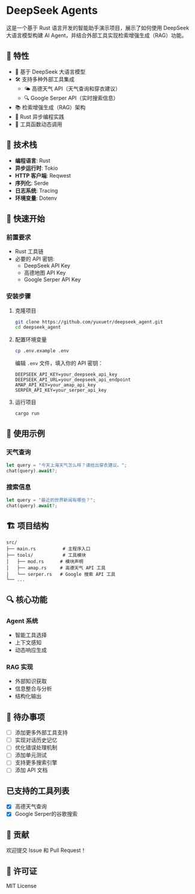 # DeepSeek Agents

这是一个基于 Rust 语言开发的智能助手演示项目，展示了如何使用 DeepSeek 大语言模型构建 AI Agent，并结合外部工具实现检索增强生成（RAG）功能。

## 🌟 特性

- 🤖 基于 DeepSeek 大语言模型
- 🛠 支持多种外部工具集成
  - 🌤 高德天气 API（天气查询和穿衣建议）
  - 🔍 Google Serper API（实时搜索信息）
- 📚 检索增强生成（RAG）架构
- 🦀 Rust 异步编程实践
- 🎯 工具函数动态调用

## 🔧 技术栈

- **编程语言**: Rust
- **异步运行时**: Tokio
- **HTTP 客户端**: Reqwest
- **序列化**: Serde
- **日志系统**: Tracing
- **环境变量**: Dotenv

## 🚀 快速开始

### 前置要求

- Rust 工具链
- 必要的 API 密钥:
  - DeepSeek API Key
  - 高德地图 API Key
  - Google Serper API Key

### 安装步骤

1. 克隆项目
  
   ```bash
   git clone https://github.com/yuxuetr/deepseek_agent.git
   cd deepseek_agent
   ```

2. 配置环境变量

   ```bash
   cp .env.example .env
   ```

   编辑 `.env` 文件，填入你的 API 密钥：

   ```shell
   DEEPSEEK_API_KEY=your_deepseek_api_key
   DEEPSEEK_API_URL=your_deepseek_api_endpoint
   AMAP_API_KEY=your_amap_api_key
   SERPER_API_KEY=your_serper_api_key
   ```

3. 运行项目

   ```bash
   cargo run
   ```

## 📖 使用示例

### 天气查询

```rust
let query = "今天上海天气怎么样？请给出穿衣建议。";
chat(query).await?;
```

### 搜索信息

```rust
let query = "最近的世界新闻有哪些？";
chat(query).await?;
```

## 🏗 项目结构

```shell
src/
├── main.rs          # 主程序入口
├── tools/           # 工具模块
│   ├── mod.rs      # 模块声明
│   ├── amap.rs     # 高德天气 API 工具
│   └── serper.rs   # Google 搜索 API 工具
└── ...
```

## 🔍 核心功能

### Agent 系统

- 智能工具选择
- 上下文感知
- 动态响应生成

### RAG 实现

- 外部知识获取
- 信息整合与分析
- 结构化输出

## 📝 待办事项

- [ ] 添加更多外部工具支持
- [ ] 实现对话历史记忆
- [ ] 优化错误处理机制
- [ ] 添加单元测试
- [ ] 支持更多搜索引擎
- [ ] 添加 API 文档

## 已支持的工具列表

- [X] 高德天气查询
- [X] Google Serper的谷歌搜索

## 🤝 贡献

欢迎提交 Issue 和 Pull Request！

## 📄 许可证

MIT License